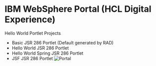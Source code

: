 # IBM WebSphere Portal (HCL Digital Experience)
Hello World Portlet Projects
- Basic JSR 286 Portlet (Default generated by RAD)
- Hello World JSR 286 Portlet
- Hello World Spring JSR 286 Portlet
- JSF JSR 286 Portlet
![Portal](https://drive.google.com/file/d/19O52Eaxl6cuZUcECQIudmZjgwrIbtD-U/view?usp=sharing)
